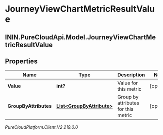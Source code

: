 # JourneyViewChartMetricResultValue

## ININ.PureCloudApi.Model.JourneyViewChartMetricResultValue

## Properties

|Name | Type | Description | Notes|
|------------ | ------------- | ------------- | -------------|
| **Value** | **int?** | Value for this metric | [optional] |
| **GroupByAttributes** | [**List&lt;GroupByAttribute&gt;**](GroupByAttribute) | Group by attributes for this metric | [optional] |



_PureCloudPlatform.Client.V2 219.0.0_
